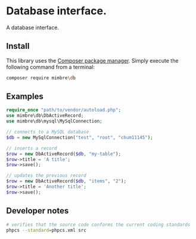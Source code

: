 # Database interface.

A database interface.

## Install

This library uses the [Composer package manager](https://getcomposer.org/). Simply execute the following command from a terminal:

```bash
composer require mimbre\db
```
## Examples

```php
require_once "path/to/vendor/autoload.php";
use mimbre\db\DbActiveRecord;
use mimbre\db\mysql\MySqlConnection;

// connects to a MySQL database
$db = new MySqlConnection("test", "root", "chum11145");

// inserts a record
$row = new DbActiveRecord($db, "my-table");
$row->title = 'A title';
$row->save();

// updates the previous record
$row = new DbActiveRecord($db, "items", "2");
$row->title = 'Another title';
$row->save();
```

## Developer notes

```bash
# verifies that the source code conforms the current coding standards
phpcs --standard=phpcs.xml src
```
